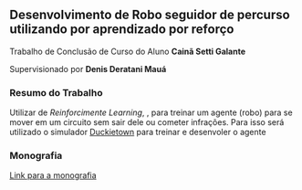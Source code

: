 ## Desenvolvimento de Robo seguidor de percurso utilizando por aprendizado por reforço

Trabalho de Conclusão de Curso do Aluno **Cainã Setti Galante**

Supervisionado por **Denis Deratani Mauá**

### Resumo do Trabalho

Utilizar de _Reinforcimente Learning_, , para treinar um agente (robo) para se mover em um circuito sem sair dele ou cometer infrações. Para isso será utilizado o simulador [Duckietown](https://www.duckietown.org) para treinar e desenvoler o agente

### Monografia

[Link para a monografia](./tese.pdf)

